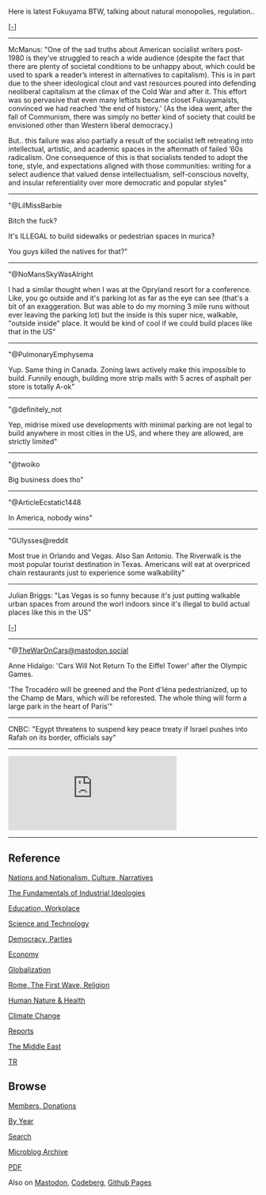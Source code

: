 
Here is latest Fukuyama BTW, talking about natural monopolies, regulation..

[[-]](https://youtu.be/FGo8UvSTIF8?t=1673)

---

McManus: "One of the sad truths about American socialist writers
post-1980 is they’ve struggled to reach a wide audience (despite the
fact that there are plenty of societal conditions to be unhappy about,
which could be used to spark a reader’s interest in alternatives to
capitalism). This is in part due to the sheer ideological clout and
vast resources poured into defending neoliberal capitalism at the
climax of the Cold War and after it. This effort was so pervasive that
even many leftists became closet Fukuyamaists, convinced we had
reached 'the end of history.' (As the idea went, after the fall of
Communism, there was simply no better kind of society that could be
envisioned other than Western liberal democracy.)

But.. this failure was also partially a result of the socialist left
retreating into intellectual, artistic, and academic spaces in the
aftermath of failed ’60s radicalism. One consequence of this is that
socialists tended to adopt the tone, style, and expectations aligned
with those communities: writing for a select audience that valued
dense intellectualism, self-conscious novelty, and insular
referentiality over more democratic and popular styles"

---

"@LilMissBarbie

Bitch the fuck?

It's ILLEGAL to build sidewalks or pedestrian spaces in murica?

You guys killed the natives for that?"

---

"@NoMansSkyWasAlright

I had a similar thought when I was at the Opryland resort for a
conference. Like, you go outside and it's parking lot as far as the
eye can see (that's a bit of an exaggeration. But was able to do my
morning 3 mile runs without ever leaving the parking lot) but the
inside is this super nice, walkable, "outside inside" place. It would
be kind of cool if we could build places like that in the US"

---

"@PulmonaryEmphysema

Yup. Same thing in Canada. Zoning laws actively make this impossible
to build. Funnily enough, building more strip malls with 5 acres of
asphalt per store is totally A-ok"

---

"@definitely_not

Yep, midrise mixed use developments with minimal parking are not legal
to build anywhere in most cities in the US, and where they are
allowed, are strictly limited"

---

"@twoiko

Big business does tho"

---

"@ArticleEcstatic1448

In America, nobody wins"

---

"GUlysses@reddit

Most true in Orlando and Vegas. Also San Antonio. The Riverwalk is the
most popular tourist destination in Texas. Americans will eat at
overpriced chain restaurants just to experience some walkability"

---

Julian Briggs: "Las Vegas is so funny because it's just putting
walkable urban spaces from around the worl indoors since it's illegal
to build actual places like this in the US"

[[-]](https://cdn.fosstodon.org/media_attachments/files/111/916/825/508/494/409/original/8e5288d0611d29c8.png)

---

"@TheWarOnCars@mastodon.social

Anne Hidalgo: 'Cars Will Not Return To the Eiffel Tower' after the
Olympic Games.

'The Trocadéro will be greened and the Pont d'Iéna pedestrianized, up
to the Champ de Mars, which will be reforested. The whole thing will
form a large park in the heart of Paris'"

---

CNBC: "Egypt threatens to suspend key peace treaty if Israel pushes
into Rafah on its border, officials say"

---

<iframe width="340" src="https://www.youtube.com/embed/SvVHDhNDalY" title="Israeli police clash with angry anti-Netanyahu protesters | DW News" frameborder="0" allow="accelerometer; autoplay; clipboard-write; encrypted-media; gyroscope; picture-in-picture; web-share" allowfullscreen></iframe>

---

## Reference

[Nations and Nationalism, Culture, Narratives](0119/2013/02/nations-and-nationalism.html)

[The Fundamentals of Industrial Ideologies](0119/2011/04/fundamentals-of-industrial-ideologies.html)

[Education, Workplace](0119/2017/09/education-workplace.html)

[Science and Technology](0119/2018/09/science-technology.html)

[Democracy, Parties](0119/2016/11/democracy.html)

[Economy](2021/01/economy.html)

[Globalization](0119/2018/09/globalization.html)

[Rome, The First Wave, Religion](0119/2017/12/rome.html)

[Human Nature & Health](2020/07/human-nature.html)

[Climate Change](2022/01/climate.html)

[Reports](2021/01/reports.html)

[The Middle East](0119/2019/07/middleeast.html)

[TR](../tr/index.html)

## Browse

[Members, Donations](2022/08/members.html)

[By Year](years.html)

[Search](search.html)

[Microblog Archive](mbl/index.html)

[PDF](https://drive.google.com/uc?export=view&id=1FSi-1MnqXVq_PVTEXzzflwN8-7h92N_R)

Also on 
[Mastodon](https://fosstodon.org/@muratk5n),
[Codeberg](https://muratk5n.codeberg.page/en/),
[Github Pages](https://muratk5n.github.io/thirdwave/en/)



